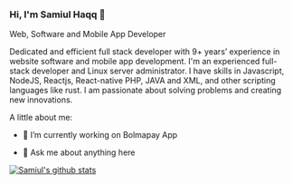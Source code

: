 

<!--
**Realhaqq/RealHaqq** is a ✨ _special_ ✨ repository because its `README.md` (this file) appears on your GitHub profile.

Here are some ideas to get you started:

- 🔭 I’m currently working on ...
- 🌱 I’m currently learning ...
- 👯 I’m looking to collaborate on ...
- 🤔 I’m looking for help with ...
- 💬 Ask me about ...
- 📫 How to reach me: ...
- 😄 Pronouns: ...
- ⚡ Fun fact: ...
-->

### Hi, I'm Samiul Haqq 👋
Web, Software and Mobile App Developer

Dedicated and efficient full stack developer with 9+ years’ experience in website software and mobile app development. I'm an experienced full-stack developer and Linux server administrator. I have skills in Javascript, NodeJS, Reactjs, React-native PHP, JAVA and XML, and other scripting languages like rust. I am passionate about solving problems and creating new innovations.

A little about me:

- 🔭 I’m currently working on Bolmapay App

- 💬 Ask me about anything here


[![Samiul's github stats](https://github-readme-stats.vercel.app/api?username=Realhaqq)](https://github.com/Realhaqq/github-readme-stats)
